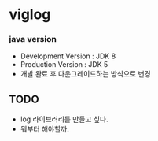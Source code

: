 # viglog

### java version
- Development Version : JDK 8
- Production Version : JDK 5
- 개발 완료 후 다운그레이드하는 방식으로 변경

## TODO
- log 라이브러리를 만들고 싶다.
- 뭐부터 해야할까.